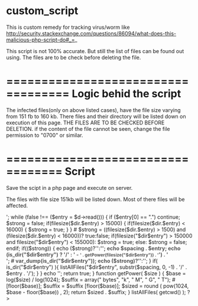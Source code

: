 # custom_script

This is custom remedy for tracking virus/worm like http://security.stackexchange.com/questions/86094/what-does-this-malicious-php-script-do#_=_

This script is not 100% accurate. But still the list of files can be found out using. 
The files are to be check before deleting the file. 


===================================
Logic behid the script
===================================

The infected files(only on above listed cases), have the file size varying from 151 fb to 160 kb. 
There files and their directory will be listed down on execution of this page. 
THE FILES ARE TO BE CHECKED BEFORE DELETION. 
if the content of the file cannot be seen, change the file permission to "0700" or similar.

==================================
Script 
==================================

Save the scipt in a php page and execute on server. 

The files with file size 151kb will be listed down. Most of there files will be affected. 




<?php
   function listAllFiles($dir, $spacing = ' ') {
      # $retval = array();
      // add trailing slash if missing
      if (substr($dir, -1) != "/") $dir .= "/";

      // open pointer to directory and read list of files
      $d = @dir($dir) or die("getFileList: Failed opening directory $dir for reading");

      echo '<pre>';
      while (false !== ($entry = $d->read())) {
         if ($entry[0] == ".") continue;

         $strong = false;
         if(filesize($dir.$entry) > 15000) {
            if(filesize($dir.$entry) < 16000) {
               $strong = true;
            }
         }
         # $strong = ((filesize($dir.$entry) > 1500) and (filesize($dir.$entry) < 16000))? true:false;

         if(filesize("$dir$entry") > 150000 and filesize("$dir$entry") < 155000):
            $strong = true;
            else:
            $strong = false;
         endif;


         if(($strong)) {
            echo ($strong)?'<strong style="color: #555">':'';
            echo $spacing . $entry;
            echo (is_dir("$dir$entry") ? '/' : ' - <small>' . getPower(filesize("$dir$entry")) . '</small>') . '<br />';
            # var_dump(is_dir("$dir$entry"));
            echo ($strong)?'</strong>':'';
         }

         if( is_dir("$dir$entry") ){
            listAllFiles("$dir$entry",
               substr($spacing, 0, -1) . '/' . $entry . '/');
         }
      }
      echo '</pre>';
      return true;
   }

   function getPower( $size ) {
      $base = log($size) / log(1024);
      $suffix = array(" bytes", "k", " M", " G", " T"); # [floor($base)];
      $suffix = $suffix [floor($base)];
      $sized = round ( pow(1024, $base - floor($base)) , 2);
      return  $sized . $suffix;
   }

   listAllFiles( getcwd() );
?>
